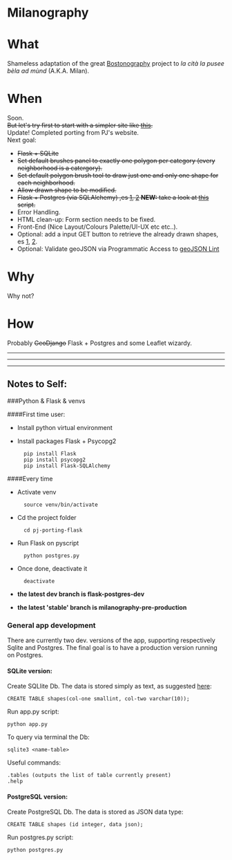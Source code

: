 Milanography
============

# What
Shameless adaptation of the great [Bostonography](http://bostonography.com/neighborhoods/) project to *la cità la pusee bèla ad mùnd* (A.K.A. Milan).  

# When
Soon.  
~~But let's try first to start with a simpler site like [this](http://www.cityplanner.it/experiment_host/php/ol3_draw_save/draw-feature_mod1.php).~~  
Update! Completed porting from PJ's website.  
Next goal:    

- ~~Flask + SQLite~~
- ~~Set default brushes panel to exactly one polygon per category (every neighborhood is a catergory).~~
- ~~Set default polygon brush tool to draw just one and only one shape for each neighborhood.~~  
- ~~Allow drawn shape to be modified.~~
- ~~Flask + Postgres (via SQLAlchemy) ,es [1](http://blog.y3xz.com/blog/2012/08/16/flask-and-postgresql-on-heroku), [2](https://www.youtube.com/watch?v=FD0p-opdyoE) **NEW:** take a look at [this](https://stackoverflow.com/questions/9901082/what-is-this-javascript-require) script.~~ 
- Error Handling.
- HTML clean-up: Form section needs to be fixed.
- Front-End (Nice Layout/Colours Palette/UI-UX etc etc..).
- Optional: add a input GET button to retrieve the already drawn shapes, es [1](https://stackoverflow.com/questions/19794695/flask-python-buttons), [2](https://stackoverflow.com/questions/19796253/flask-python-buttons-not-responding).
- Optional: Validate geoJSON via Programmatic Access to [geoJSON Lint](http://geojsonlint.com/)



# Why
Why not?

# How
Probably ~~GeoDjango~~ Flask + Postgres and some Leaflet wizardy.

***
***
***

## Notes to Self:

###Python & Flask & venvs

####First time user:
- Install python virtual environment  
- Install packages Flask + Psycopg2

		pip install Flask
		pip install psycopg2
		pip install Flask-SQLAlchemy

####Every time
- Activate venv 

		source venv/bin/activate
		
- Cd the project folder

		cd pj-porting-flask

- Run Flask on pyscript

		python postgres.py
		
- Once done, deactivate it
	
		deactivate

- **the latest dev branch is flask-postgres-dev**
- **the latest 'stable' branch is milanography-pre-production**

### General app development
There are currently two dev. versions of the app, supporting respectively Sqlite and Postgres. The final goal is to have a production version running on Postgres.
#### SQLite version:
Create SQLlite Db. The data is stored simply as text, as suggested [here](http://stackoverflow.com/a/16603687/4118711):

	CREATE TABLE shapes(col-one smallint, col-two varchar(10));
	
Run app.py script:

	python app.py

To query via terminal the Db:
	
	sqlite3 <name-table>

Useful commands:

	.tables (outputs the list of table currently present)
	.help



#### PostgreSQL version:
Create PostgreSQL Db. The data is stored as JSON data type:

	CREATE TABLE shapes (id integer, data json);
	
Run postgres.py script:

	python postgres.py